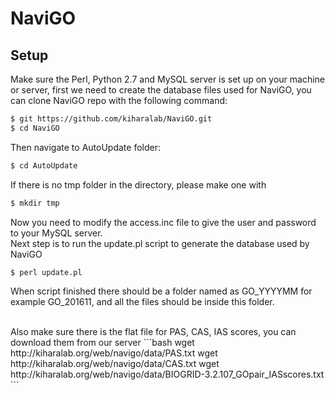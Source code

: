 <h1>NaviGO</h1>

Setup
-----
Make sure the Perl, Python 2.7 and MySQL server is set up on your machine or server, first we need to create the database files used for NaviGO, you can clone NaviGO repo with the following command:
```bash
$ git https://github.com/kiharalab/NaviGO.git
$ cd NaviGO
```
Then navigate to AutoUpdate folder:
```bash
$ cd AutoUpdate
```
If there is no tmp folder in the directory, please make one with
```bash
$ mkdir tmp
```
Now you need to modify the access.inc file to give the user and password to your MySQL server.
<br>
Next step is to run the update.pl script to generate the database used by NaviGO
```bash
$ perl update.pl
```
When script finished there should be a folder named as GO_YYYYMM for example GO_201611, and all the files should be inside this folder.


<br>
Also make sure there is the flat file for PAS, CAS, IAS scores, you can download them from our server
```bash
wget http://kiharalab.org/web/navigo/data/PAS.txt
wget http://kiharalab.org/web/navigo/data/CAS.txt
wget http://kiharalab.org/web/navigo/data/BIOGRID-3.2.107_GOpair_IASscores.txt
```


